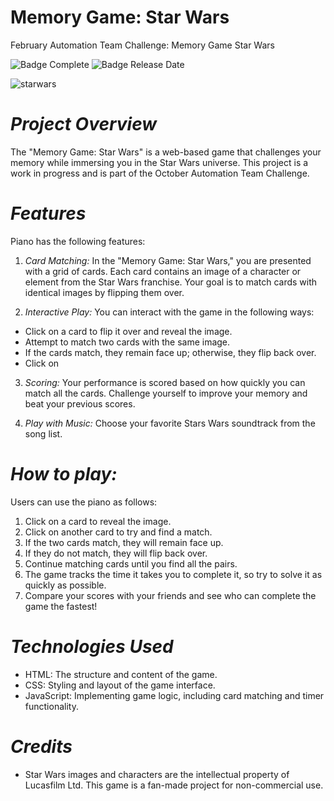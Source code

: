# Memory Game: Star Wars
February Automation Team Challenge: Memory Game Star Wars

![Badge Complete](https://img.shields.io/badge/status-developing-blue)
![Badge Release Date](https://img.shields.io/badge/release%20date-february-red)

![starwars](https://i0.wp.com/experimentesp.com.br/wp-content/uploads/2015/12/c3po-r2d2-luke-leia.gif?resize=500%2C213)

# *Project Overview*

The "Memory Game: Star Wars" is a web-based game that challenges your memory while immersing you in the Star Wars universe. This project is a work in progress and is part of the October Automation Team Challenge.


# *Features*
Piano has the following features:

1. *Card Matching:* In the "Memory Game: Star Wars," you are presented with a grid of cards. Each card contains an image of a character or element from the Star Wars franchise. Your goal is to match cards with identical images by flipping them over.

2. *Interactive Play:*  You can interact with the game in the following ways:

- Click on a card to flip it over and reveal the image.
- Attempt to match two cards with the same image.
- If the cards match, they remain face up; otherwise, they flip back over.
- Click on 

3. *Scoring:* Your performance is scored based on how quickly you can match all the cards. Challenge yourself to improve your memory and beat your previous scores.

4. *Play with Music:* Choose your favorite Stars Wars soundtrack from the song list.

# *How to play:*
Users can use the piano as follows:

1. Click on a card to reveal the image.
2. Click on another card to try and find a match.
3. If the two cards match, they will remain face up.
4. If they do not match, they will flip back over.
5. Continue matching cards until you find all the pairs.
6. The game tracks the time it takes you to complete it, so try to solve it as quickly as possible.
7. Compare your scores with your friends and see who can complete the game the fastest!

# *Technologies Used*

- HTML: The structure and content of the game.
- CSS: Styling and layout of the game interface.
- JavaScript: Implementing game logic, including card matching and timer functionality.

# *Credits*

- Star Wars images and characters are the intellectual property of Lucasfilm Ltd. This game is a fan-made project for non-commercial use.
